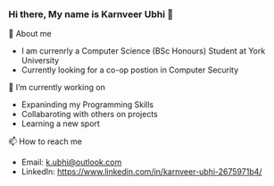 ### Hi there, My name is Karnveer Ubhi 👋

👋 About me
  - I am currenrly a Computer Science (BSc Honours) Student at York University
  - Currently looking for a co-op postion in Computer Security

🔭 I’m currently working on
  - Expaninding my Programming Skills
  - Collabaroting with others on projects
  - Learning a new sport

📫 How to reach me
  - Email: k.ubhi@outlook.com
  - LinkedIn: https://www.linkedin.com/in/karnveer-ubhi-2675971b4/

<!--
**Karnveer-Ubhi/Karnveer-Ubhi** is a ✨ _special_ ✨ repository because its `README.md` (this file) appears on your GitHub profile.

Here are some ideas to get you started:

- 🔭 I’m currently working on ...
- 🌱 I’m currently learning ...
- 👯 I’m looking to collaborate on ...
- 🤔 I’m looking for help with ...
- 💬 Ask me about ...
- 📫 How to reach me: ...
- 😄 Pronouns: ...
- ⚡ Fun fact: ...
-->
